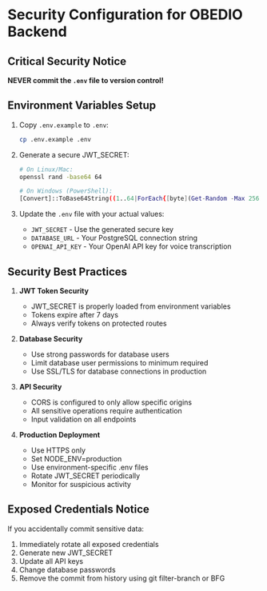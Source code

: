# Security Configuration for OBEDIO Backend

## Critical Security Notice

**NEVER commit the `.env` file to version control!**

## Environment Variables Setup

1. Copy `.env.example` to `.env`:
   ```bash
   cp .env.example .env
   ```

2. Generate a secure JWT_SECRET:
   ```bash
   # On Linux/Mac:
   openssl rand -base64 64
   
   # On Windows (PowerShell):
   [Convert]::ToBase64String((1..64|ForEach{[byte](Get-Random -Max 256)}))
   ```

3. Update the `.env` file with your actual values:
   - `JWT_SECRET` - Use the generated secure key
   - `DATABASE_URL` - Your PostgreSQL connection string
   - `OPENAI_API_KEY` - Your OpenAI API key for voice transcription

## Security Best Practices

1. **JWT Token Security**
   - JWT_SECRET is properly loaded from environment variables
   - Tokens expire after 7 days
   - Always verify tokens on protected routes

2. **Database Security**
   - Use strong passwords for database users
   - Limit database user permissions to minimum required
   - Use SSL/TLS for database connections in production

3. **API Security**
   - CORS is configured to only allow specific origins
   - All sensitive operations require authentication
   - Input validation on all endpoints

4. **Production Deployment**
   - Use HTTPS only
   - Set NODE_ENV=production
   - Use environment-specific .env files
   - Rotate JWT_SECRET periodically
   - Monitor for suspicious activity

## Exposed Credentials Notice

If you accidentally commit sensitive data:
1. Immediately rotate all exposed credentials
2. Generate new JWT_SECRET
3. Update all API keys
4. Change database passwords
5. Remove the commit from history using git filter-branch or BFG